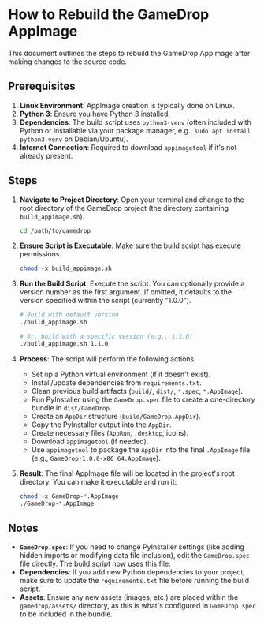 # How to Rebuild the GameDrop AppImage

This document outlines the steps to rebuild the GameDrop AppImage after making changes to the source code.

## Prerequisites

1.  **Linux Environment**: AppImage creation is typically done on Linux.
2.  **Python 3**: Ensure you have Python 3 installed.
3.  **Dependencies**: The build script uses `python3-venv` (often included with Python or installable via your package manager, e.g., `sudo apt install python3-venv` on Debian/Ubuntu).
4.  **Internet Connection**: Required to download `appimagetool` if it's not already present.

## Steps

1.  **Navigate to Project Directory**:
    Open your terminal and change to the root directory of the GameDrop project (the directory containing `build_appimage.sh`).
    ```bash
    cd /path/to/gamedrop
    ```

2.  **Ensure Script is Executable**:
    Make sure the build script has execute permissions.
    ```bash
    chmod +x build_appimage.sh
    ```

3.  **Run the Build Script**:
    Execute the script. You can optionally provide a version number as the first argument. If omitted, it defaults to the version specified within the script (currently "1.0.0").
    ```bash
    # Build with default version
    ./build_appimage.sh

    # Or, build with a specific version (e.g., 1.1.0)
    ./build_appimage.sh 1.1.0
    ```

4.  **Process**:
    The script will perform the following actions:
    *   Set up a Python virtual environment (if it doesn't exist).
    *   Install/update dependencies from `requirements.txt`.
    *   Clean previous build artifacts (`build/`, `dist/`, `*.spec`, `*.AppImage`).
    *   Run PyInstaller using the `GameDrop.spec` file to create a one-directory bundle in `dist/GameDrop`.
    *   Create an `AppDir` structure (`build/GameDrop.AppDir`).
    *   Copy the PyInstaller output into the `AppDir`.
    *   Create necessary files (`AppRun`, `.desktop`, icons).
    *   Download `appimagetool` (if needed).
    *   Use `appimagetool` to package the `AppDir` into the final `.AppImage` file (e.g., `GameDrop-1.0.0-x86_64.AppImage`).

5.  **Result**:
    The final AppImage file will be located in the project's root directory. You can make it executable and run it:
    ```bash
    chmod +x GameDrop-*.AppImage
    ./GameDrop-*.AppImage
    ```

## Notes

*   **`GameDrop.spec`**: If you need to change PyInstaller settings (like adding hidden imports or modifying data file inclusion), edit the `GameDrop.spec` file directly. The build script now uses this file.
*   **Dependencies**: If you add new Python dependencies to your project, make sure to update the `requirements.txt` file before running the build script.
*   **Assets**: Ensure any new assets (images, etc.) are placed within the `gamedrop/assets/` directory, as this is what's configured in `GameDrop.spec` to be included in the bundle.
